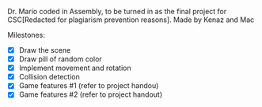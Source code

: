 Dr. Mario coded in Assembly, to be turned in as the final project for CSC[Redacted for plagiarism prevention reasons]. 
Made by Kenaz and Mac

Milestones:
- [x] Draw the scene
- [x] Draw pill of random color
- [x] Implement movement and rotation
- [x] Collision detection
- [x] Game features #1 (refer to project handou)
- [x] Game features #2 (refer to project handout)
